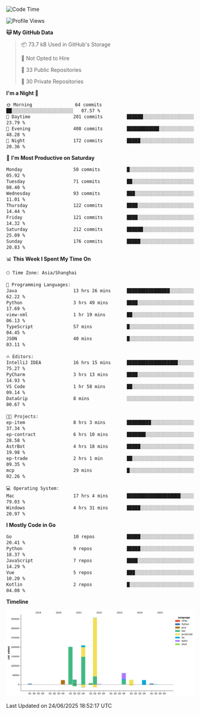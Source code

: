 <!--START_SECTION:waka-->
![Code Time](http://img.shields.io/badge/Code%20Time-4%2C236%20hrs%2035%20mins-blue)

![Profile Views](http://img.shields.io/badge/Profile%20Views-0-blue)

**🐱 My GitHub Data** 

> 📦 73.7 kB Used in GitHub's Storage 
 > 
> 🚫 Not Opted to Hire
 > 
> 📜 33 Public Repositories 
 > 
> 🔑 30 Private Repositories 
 > 
**I'm a Night 🦉** 

```text
🌞 Morning                64 commits          ██░░░░░░░░░░░░░░░░░░░░░░░   07.57 % 
🌆 Daytime                201 commits         ██████░░░░░░░░░░░░░░░░░░░   23.79 % 
🌃 Evening                408 commits         ████████████░░░░░░░░░░░░░   48.28 % 
🌙 Night                  172 commits         █████░░░░░░░░░░░░░░░░░░░░   20.36 % 
```
📅 **I'm Most Productive on Saturday** 

```text
Monday                   50 commits          █░░░░░░░░░░░░░░░░░░░░░░░░   05.92 % 
Tuesday                  71 commits          ██░░░░░░░░░░░░░░░░░░░░░░░   08.40 % 
Wednesday                93 commits          ███░░░░░░░░░░░░░░░░░░░░░░   11.01 % 
Thursday                 122 commits         ████░░░░░░░░░░░░░░░░░░░░░   14.44 % 
Friday                   121 commits         ████░░░░░░░░░░░░░░░░░░░░░   14.32 % 
Saturday                 212 commits         ██████░░░░░░░░░░░░░░░░░░░   25.09 % 
Sunday                   176 commits         █████░░░░░░░░░░░░░░░░░░░░   20.83 % 
```


📊 **This Week I Spent My Time On** 

```text
🕑︎ Time Zone: Asia/Shanghai

💬 Programming Languages: 
Java                     13 hrs 26 mins      ████████████████░░░░░░░░░   62.22 % 
Python                   3 hrs 49 mins       ████░░░░░░░░░░░░░░░░░░░░░   17.69 % 
view-xml                 1 hr 19 mins        ██░░░░░░░░░░░░░░░░░░░░░░░   06.13 % 
TypeScript               57 mins             █░░░░░░░░░░░░░░░░░░░░░░░░   04.45 % 
JSON                     40 mins             █░░░░░░░░░░░░░░░░░░░░░░░░   03.11 % 

🔥 Editors: 
IntelliJ IDEA            16 hrs 15 mins      ███████████████████░░░░░░   75.27 % 
PyCharm                  3 hrs 13 mins       ████░░░░░░░░░░░░░░░░░░░░░   14.93 % 
VS Code                  1 hr 58 mins        ██░░░░░░░░░░░░░░░░░░░░░░░   09.14 % 
DataGrip                 8 mins              ░░░░░░░░░░░░░░░░░░░░░░░░░   00.67 % 

🐱‍💻 Projects: 
ep-item                  8 hrs 3 mins        █████████░░░░░░░░░░░░░░░░   37.34 % 
ep-contract              6 hrs 10 mins       ███████░░░░░░░░░░░░░░░░░░   28.58 % 
AstrBot                  4 hrs 18 mins       █████░░░░░░░░░░░░░░░░░░░░   19.98 % 
ep-trade                 2 hrs 1 min         ██░░░░░░░░░░░░░░░░░░░░░░░   09.35 % 
mcp                      29 mins             █░░░░░░░░░░░░░░░░░░░░░░░░   02.26 % 

💻 Operating System: 
Mac                      17 hrs 4 mins       ████████████████████░░░░░   79.03 % 
Windows                  4 hrs 31 mins       █████░░░░░░░░░░░░░░░░░░░░   20.97 % 
```

**I Mostly Code in Go** 

```text
Go                       10 repos            █████░░░░░░░░░░░░░░░░░░░░   20.41 % 
Python                   9 repos             █████░░░░░░░░░░░░░░░░░░░░   18.37 % 
JavaScript               7 repos             ████░░░░░░░░░░░░░░░░░░░░░   14.29 % 
Vue                      5 repos             ███░░░░░░░░░░░░░░░░░░░░░░   10.20 % 
Kotlin                   2 repos             █░░░░░░░░░░░░░░░░░░░░░░░░   04.08 % 
```



**Timeline**

![Lines of Code chart](https://raw.githubusercontent.com/youtiaoguagua/youtiaoguagua/master/assets/bar_graph.png)


 Last Updated on 24/06/2025 18:52:17 UTC
<!--END_SECTION:waka-->